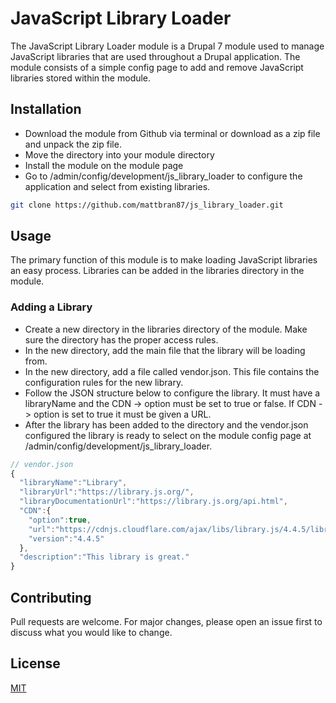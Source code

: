 # JavaScript Library Loader

The JavaScript Library Loader module is a Drupal 7 module used to manage JavaScript libraries that are used throughout a Drupal application. The module consists of a simple config page to add and remove JavaScript libraries stored within the module.

## Installation

* Download the module from Github via terminal or download as a zip file and unpack the zip file.
* Move the directory into your module directory
* Install the module on the module page
* Go to /admin/config/development/js_library_loader to configure the application and select from existing libraries.

```bash
git clone https://github.com/mattbran87/js_library_loader.git
```

## Usage

The primary function of this module is to make loading JavaScript libraries an easy process. Libraries can be added in the libraries directory in the module.

### Adding a Library

* Create a new directory in the libraries directory of the module. Make sure the directory has the proper access rules.
* In the new directory, add the main file that the library will be loading from.
* In the new directory, add a file called vendor.json. This file contains the configuration rules for the new library.
* Follow the JSON structure below to configure the library. It must have a libraryName and the CDN -> option must be set to true or false. If CDN -> option is set to true it must be given a URL.
* After the library has been added to the directory and the vendor.json configured the library is ready to select on the module config page at /admin/config/development/js_library_loader.
```javascript
// vendor.json
{
  "libraryName":"Library",
  "libraryUrl":"https://library.js.org/",
  "libraryDocumentationUrl":"https://library.js.org/api.html",
  "CDN":{
    "option":true,
    "url":"https://cdnjs.cloudflare.com/ajax/libs/library.js/4.4.5/library.js",
    "version":"4.4.5"
  },
  "description":"This library is great."
}
```


## Contributing
Pull requests are welcome. For major changes, please open an issue first to discuss what you would like to change.

## License
[MIT](https://choosealicense.com/licenses/mit/)

